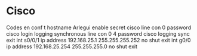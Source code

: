 # Cisco
Codes
en
conf t
hostname Arlegui
enable secret cisco
line con 0
password cisco
login
logging synchronous
line con 0 4
password cisco
logging sync
exit
int s0/0/1
ip address 192.168.25.1 255.255.255.252
no shut
exit
int g0/0
ip address 192.168.25.254 255.255.255.0
no shut
exit
